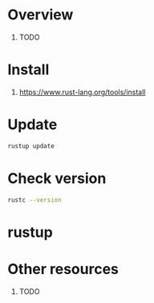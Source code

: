 # Overview
1. TODO


# Install
1. https://www.rust-lang.org/tools/install


# Update
```bash
rustup update
```


# Check version
```bash
rustc --version
```


# rustup




# Other resources
1. TODO